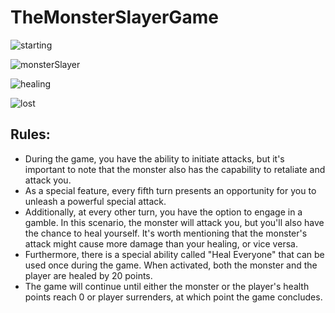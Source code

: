 # TheMonsterSlayerGame

![starting](https://github.com/Cepa95/TheMonsterSlayerGame/assets/124800316/b7fb4136-4a9c-4513-8d1c-6ac9575c20b7)

![monsterSlayer](https://github.com/Cepa95/TheMonsterSlayerGame/assets/124800316/ae77bad8-d0a3-49f4-ac30-82ac2df74908)

![healing](https://github.com/Cepa95/TheMonsterSlayerGame/assets/124800316/f8dba6b9-6800-4cdb-9e45-c80881df9113)

![lost](https://github.com/Cepa95/TheMonsterSlayerGame/assets/124800316/cc7b357a-e457-4c1c-8e23-6ea41d84976f)



## Rules:
- During the game, you have the ability to initiate attacks, but it's important to note that the monster also has the capability to retaliate and attack you.  
- As a special feature, every fifth turn presents an opportunity for you to unleash a powerful special attack.  
- Additionally, at every other turn, you have the option to engage in a gamble. In this scenario, the monster will attack you, but you'll also have the chance to heal yourself. It's worth mentioning that the monster's attack might cause more damage than your healing, or vice versa.  
- Furthermore, there is a special ability called "Heal Everyone" that can be used once during the game. When activated, both the monster and the player are healed by 20 points.  
- The game will continue until either the monster or the player's health points reach 0 or player surrenders, at which point the game concludes.
 
